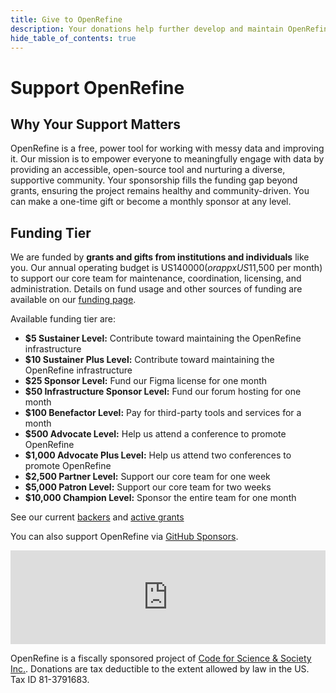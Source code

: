 ```yaml
---
title: Give to OpenRefine
description: Your donations help further develop and maintain OpenRefine.
hide_table_of_contents: true
---
```


# Support OpenRefine
## Why Your Support Matters

OpenRefine is a free, power tool for working with messy data and improving it. Our mission is to empower everyone to meaningfully engage with data by providing an accessible, open-source tool and nurturing a diverse, supportive community. Your sponsorship fills the funding gap beyond grants, ensuring the project remains healthy and community-driven. You can make a one-time gift or become a monthly sponsor at any level.


## Funding Tier
We are funded by **grants and gifts from institutions and individuals** like you. Our annual operating budget is US$140 000 (or appx US$11,500 per month) to support our core team for maintenance, coordination, licensing, and administration. Details on fund usage and other sources of funding are available on our [funding page](/funding).

Available funding tier are: 
* **$5 Sustainer Level:** Contribute toward maintaining the OpenRefine infrastructure	
* **$10 Sustainer Plus Level:** Contribute toward maintaining the OpenRefine infrastructure	
* **$25 Sponsor Level:** Fund our Figma license for one month
* **$50 Infrastructure Sponsor Level:** Fund our forum hosting for one month
* **$100 Benefactor Level:** Pay for third-party tools and services for a month
* **$500 Advocate Level:** Help us attend a conference to promote OpenRefine
* **$1,000 Advocate Plus Level:** Help us attend two conferences to promote OpenRefine
* **$2,500 Partner Level:** Support our core team for one week
* **$5,000 Patron Level:** Support our core team for two weeks
* **$10,000 Champion Level:** Sponsor the entire team for one month

See our current [backers](/backers) and [active grants](/funding#active-grants)

You can also support OpenRefine via <a href="https://github.com/sponsors/OpenRefine">GitHub Sponsors</a>.
<script src="https://donorbox.org/widget.js" paypalExpress="true"></script><iframe src="https://donorbox.org/embed/open-refine" name="donorbox" allowpaymentrequest="allowpaymentrequest" seamless="seamless" frameborder="0" scrolling="yes" width="100%" style={{maxWidth: '500px', minWidth: '250px', minHeight: '750px', maxHeight: 'none!important'}}></iframe>

OpenRefine is a fiscally sponsored project of [Code for Science & Society Inc.](https://codeforscience.org). Donations are tax deductible to the extent allowed by law in the US. Tax ID 81-3791683.






